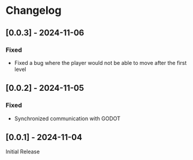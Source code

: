 # Changelog

## [0.0.3] - 2024-11-06
### Fixed
- Fixed a bug where the player would not be able to move after the first level

## [0.0.2] - 2024-11-05
### Fixed
- Synchronized communication with GODOT

## [0.0.1] - 2024-11-04
Initial Release
